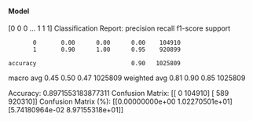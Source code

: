 #### Model
[0 0 0 ... 1 1 1]
Classification Report:
              precision    recall  f1-score   support

           0       0.00      0.00      0.00    104910
           1       0.90      1.00      0.95    920899

    accuracy                           0.90   1025809
   macro avg       0.45      0.50      0.47   1025809
weighted avg       0.81      0.90      0.85   1025809

Accuracy: 0.8971553183877311
Confusion Matrix:
[[     0 104910]
 [   589 920310]]
Confusion Matrix (%):
[[0.00000000e+00 1.02270501e+01]
 [5.74180964e-02 8.97155318e+01]]
